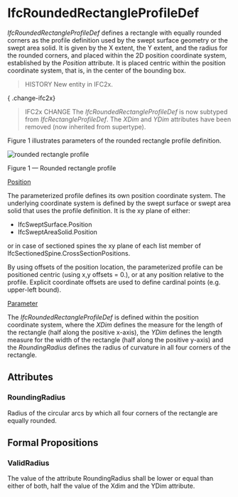 # IfcRoundedRectangleProfileDef

_IfcRoundedRectangleProfileDef_ defines a rectangle with equally rounded corners as the profile definition used by the swept surface geometry or the swept area solid. It is given by the X extent, the Y extent, and the radius for the rounded corners, and placed within the 2D position coordinate system, established by the _Position_ attribute. It is placed centric within the position coordinate system, that is, in the center of the bounding box.

> HISTORY  New entity in IFC2x.

{ .change-ifc2x}
> IFC2x CHANGE  The _IfcRoundedRectangleProfileDef_ is now subtyped from _IfcRectangleProfileDef_. The _XDim_ and _YDim_ attributes have been removed (now inherited from supertype).

Figure 1 illustrates parameters of the rounded rectangle profile definition.

![rounded rectangle profile](../../../../figures/ifcroundedrectangleprofiledef-layout1.gif)

Figure 1 &mdash; Rounded rectangle profile

<u>Position</u>

The parameterized profile defines its own position coordinate system.  The underlying coordinate system is defined by the swept surface or swept area solid that uses the profile definition. It is the xy plane of either:

 * IfcSweptSurface.Position
 * IfcSweptAreaSolid.Position

or in case of sectioned spines the xy plane of each list member of IfcSectionedSpine.CrossSectionPositions.

By using offsets of the position location, the parameterized profile can be positioned centric (using x,y offsets = 0.), or at any position relative to the profile. Explicit coordinate offsets are used to define cardinal points (e.g. upper-left bound).

<u>Parameter</u>

The <em>IfcRoundedRectangleProfileDef</em> is defined within the position coordinate system, where the <em>XDim</em> defines the measure for the length of the rectangle (half along the positive x-axis), the <em>YDim</em> defines the length measure for the width of the rectangle (half along the positive y-axis) and the <em>RoundingRadius</em> defines the radius of curvature in all four corners of the rectangle.

## Attributes

### RoundingRadius
Radius of the circular arcs by which all four corners of the rectangle are equally rounded.

## Formal Propositions

### ValidRadius
The value of the attribute RoundingRadius shall be lower or equal than either of both, half the value of the Xdim and the YDim attribute.
